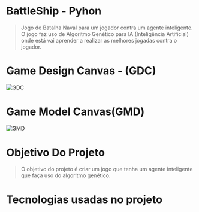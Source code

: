 # BattleShip - Pyhon

> Jogo de Batalha Naval para um jogador contra um agente inteligente. O jogo faz uso de Algoritmo Genético para IA (Inteligência Artificial) onde está vai aprender a realizar as melhores jogadas contra o jogador.

# Game Design Canvas - (GDC)

![GDC](https://github.com/JonnySilva/battleship-python/blob/main/regra_de_negocio/GMC.jpg)


# Game Model Canvas(GMD)

![GMD](https://github.com/JonnySilva/battleship-python/blob/main/regra_de_negocio/GMC.jpg)

# Objetivo Do Projeto

> O objetivo do projeto é criar um jogo que tenha um agente inteligente que faça uso do algoritmo genético.

# Tecnologias usadas no projeto
>
